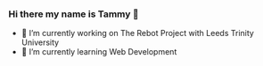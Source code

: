 ### Hi there my name is Tammy 👋

- 🔭 I’m currently working on The Rebot Project with Leeds Trinity University
- 🌱 I’m currently learning Web Development

